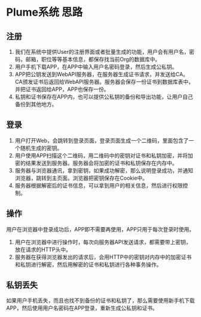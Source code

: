 # Plume系统 思路
## 注册
1. 我们在系统中提供User的注册界面或者批量生成的功能，用户会有用户名，密码，邮箱，职位等等基本信息，都保存找当前Org的数据库中。
2. 用户手机下载APP，在APP中输入用户名密码登录，然后生成公私钥。
3. APP把公钥发送到WebAPI服务器，在服务器生成证书请求，并发送给CA。CA颁发证书后返回给WebAPI服务器。服务器会保存一份证书到数据库表中，并把证书返回给APP，APP也保存一份。
4. 私钥和证书保存在APP内，也可以提供公私钥的备份和导出功能，让用户自己备份到其他地方。
## 登录
1. 用户打开Web，会跳转到登录页面，登录页面生成一个二维码，里面包含了一个随机生成的密钥。
2. 用户使用APP扫描这个二维码，用二维码中的密钥对证书和私钥加密，并将加密的结果发送到服务器。服务器会将加密的证书和私钥保存在内存中。
3. 服务器与浏览器通讯，拿到密钥，如果成功解密，那么说明登录成功，并通知浏览器，跳转到主页面。浏览器把密钥保存在Cookie中。
4. 服务器根据解密后的证书信息，可以拿到用户的相关信息，然后进行权限控制。
## 操作
用户在浏览器中登录成功后，APP即不需要再使用，APP只用于每次登录时使用。
1. 用户在浏览器中进行操作时，每次向服务器API发送请求，都需要带上密钥，放在请求的HTTP头中。
2. 服务器在获得浏览器发出的请求后，会用HTTP中的密钥对内存中的加密证书和私钥进行解密，然后用解密的证书和私钥进行各种事务操作。

## 私钥丢失
如果用户手机丢失，而且也找不到备份的证书和私钥了，那么需要使用新手机下载APP，然后使用用户名密码在APP登录，重新生成公私钥和证书。